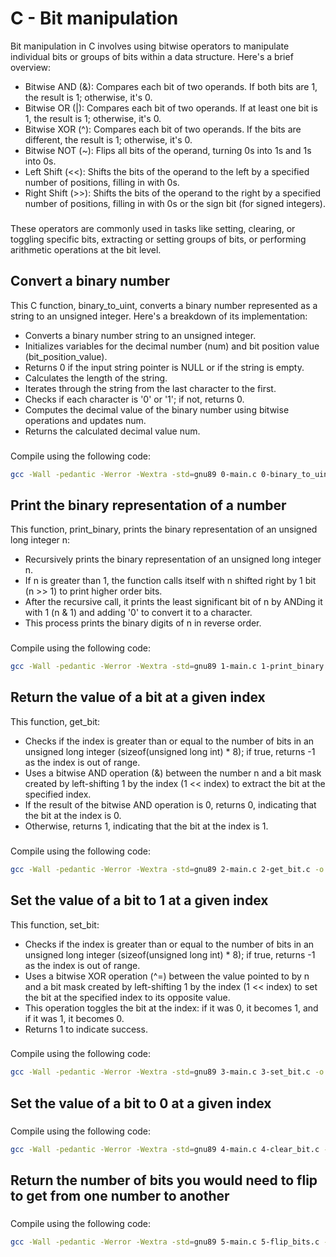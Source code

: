 # C - Bit manipulation
Bit manipulation in C involves using bitwise operators to manipulate individual bits or groups of bits within a data structure. Here's a brief overview:
- Bitwise AND (&): Compares each bit of two operands. If both bits are 1, the result is 1; otherwise, it's 0.
- Bitwise OR (|): Compares each bit of two operands. If at least one bit is 1, the result is 1; otherwise, it's 0.
- Bitwise XOR (^): Compares each bit of two operands. If the bits are different, the result is 1; otherwise, it's 0.
- Bitwise NOT (~): Flips all bits of the operand, turning 0s into 1s and 1s into 0s.
- Left Shift (<<): Shifts the bits of the operand to the left by a specified number of positions, filling in with 0s.
- Right Shift (>>): Shifts the bits of the operand to the right by a specified number of positions, filling in with 0s or the sign bit (for signed integers).
###
These operators are commonly used in tasks like setting, clearing, or toggling specific bits, extracting or setting groups of bits, or performing arithmetic operations at the bit level.
## Convert a binary number
This C function, binary\_to\_uint, converts a binary number represented as a string to an unsigned integer. Here's a breakdown of its implementation:
- Converts a binary number string to an unsigned integer.
- Initializes variables for the decimal number (num) and bit position value (bit\_position\_value).
- Returns 0 if the input string pointer is NULL or if the string is empty.
- Calculates the length of the string.
- Iterates through the string from the last character to the first.
- Checks if each character is '0' or '1'; if not, returns 0.
- Computes the decimal value of the binary number using bitwise operations and updates num.
- Returns the calculated decimal value num.
###
Compile using the following code:
```sh
gcc -Wall -pedantic -Werror -Wextra -std=gnu89 0-main.c 0-binary_to_uint.c -o a
```
## Print the binary representation of a number

This function, print\_binary, prints the binary representation of an unsigned long integer n:
- Recursively prints the binary representation of an unsigned long integer n.
- If n is greater than 1, the function calls itself with n shifted right by 1 bit (n >> 1) to print higher order bits.
- After the recursive call, it prints the least significant bit of n by ANDing it with 1 (n & 1) and adding '0' to convert it to a character.
- This process prints the binary digits of n in reverse order.
###
Compile using the following code:
```sh
gcc -Wall -pedantic -Werror -Wextra -std=gnu89 1-main.c 1-print_binary.c _putchar.c -o b
```
## Return the value of a bit at a given index

This function, get\_bit:
- Checks if the index is greater than or equal to the number of bits in an unsigned long integer (sizeof(unsigned long int) * 8); if true, returns -1 as the index is out of range.
- Uses a bitwise AND operation (&) between the number n and a bit mask created by left-shifting 1 by the index (1 << index) to extract the bit at the specified index.
- If the result of the bitwise AND operation is 0, returns 0, indicating that the bit at the index is 0.
- Otherwise, returns 1, indicating that the bit at the index is 1.
###
Compile using the following code:
```sh
gcc -Wall -pedantic -Werror -Wextra -std=gnu89 2-main.c 2-get_bit.c -o c
```
## Set the value of a bit to 1 at a given index
This function, set\_bit:
- Checks if the index is greater than or equal to the number of bits in an unsigned long integer (sizeof(unsigned long int) * 8); if true, returns -1 as the index is out of range.
- Uses a bitwise XOR operation (^=) between the value pointed to by n and a bit mask created by left-shifting 1 by the index (1 << index) to set the bit at the specified index to its opposite value.
- This operation toggles the bit at the index: if it was 0, it becomes 1, and if it was 1, it becomes 0.
- Returns 1 to indicate success.
###
Compile using the following code:
```sh
gcc -Wall -pedantic -Werror -Wextra -std=gnu89 3-main.c 3-set_bit.c -o d
```
## Set the value of a bit to 0 at a given index
###
Compile using the following code:
```sh
gcc -Wall -pedantic -Werror -Wextra -std=gnu89 4-main.c 4-clear_bit.c -o e
```
## Return the number of bits you would need to flip to get from one number to another
###
Compile using the following code:
```sh
gcc -Wall -pedantic -Werror -Wextra -std=gnu89 5-main.c 5-flip_bits.c -o f
```

